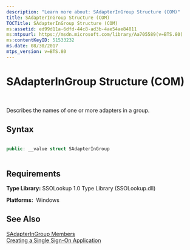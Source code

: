 ```yaml
---
description: "Learn more about: SAdapterInGroup Structure (COM)"
title: SAdapterInGroup Structure (COM)
TOCTitle: SAdapterInGroup Structure (COM)
ms:assetid: ed99d11a-6dfd-44c8-ad3b-4ae54ae84811
ms:mtpsurl: https://msdn.microsoft.com/library/Aa705589(v=BTS.80)
ms:contentKeyID: 51533232
ms.date: 08/30/2017
mtps_version: v=BTS.80
---
```


# SAdapterInGroup Structure (COM)

 

Describes the names of one or more adapters in a group.

## Syntax

```C#
  
public: __value struct SAdapterInGroup  
  
```

## Requirements

**Type Library:** SSOLookup 1.0 Type Library (SSOLookup.dll)

**Platforms:**  Windows

## See Also

[SAdapterInGroup Members](sadapteringroup-members.md)  
[Creating a Single Sign-On Application](https://msdn.microsoft.com/library/aa771662\(v=bts.80\))

